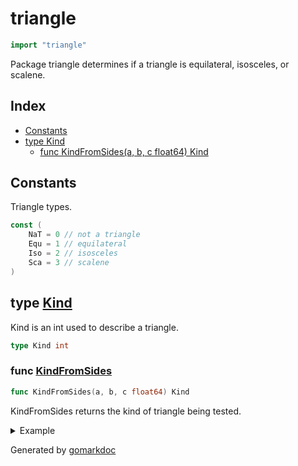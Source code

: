 <!-- Code generated by gomarkdoc. DO NOT EDIT -->

# triangle

```go
import "triangle"
```

Package triangle determines if a triangle is equilateral, isosceles, or scalene.

## Index

- [Constants](<#constants>)
- [type Kind](<#type-kind>)
  - [func KindFromSides(a, b, c float64) Kind](<#func-kindfromsides>)


## Constants

Triangle types.

```go
const (
    NaT = 0 // not a triangle
    Equ = 1 // equilateral
    Iso = 2 // isosceles
    Sca = 3 // scalene
)
```

## type [Kind](<https://github.com/vpayno/exercism-workspace/blob/main/go/triangle/triangle.go#L5>)

Kind is an int used to describe a triangle.

```go
type Kind int
```

### func [KindFromSides](<https://github.com/vpayno/exercism-workspace/blob/main/go/triangle/triangle.go#L68>)

```go
func KindFromSides(a, b, c float64) Kind
```

KindFromSides returns the kind of triangle being tested.

<details><summary>Example</summary>
<p>

```go
{
	fmt.Println(KindFromSides(0, 1, 2))
	fmt.Println(KindFromSides(3, 3, 3))
	fmt.Println(KindFromSides(1, 3, 3))
	fmt.Println(KindFromSides(1, 2, 3))

}
```

#### Output

```
0
1
2
3
```

</p>
</details>



Generated by [gomarkdoc](<https://github.com/princjef/gomarkdoc>)
